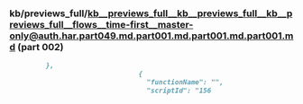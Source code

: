 ### kb/previews_full/kb__previews_full__kb__previews_full__kb__previews_full__flows__time-first__master-only@auth.har.part049.md.part001.md.part001.md.part001.md (part 002)

```md
         },
                                {
                                  "functionName": "",
                                  "scriptId": "156
```

```
